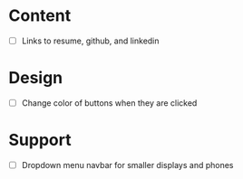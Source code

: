 # Content
- [ ] Links to resume, github, and linkedin

# Design
- [ ] Change color of buttons when they are clicked

# Support
- [ ] Dropdown menu navbar for smaller displays and phones
